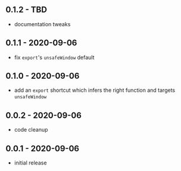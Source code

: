 ## 0.1.2 - TBD

- documentation tweaks

## 0.1.1 - 2020-09-06

- fix `export`'s `unsafeWindow` default

## 0.1.0 - 2020-09-06

- add an `export` shortcut which infers the right function and targets
  `unsafeWindow`

## 0.0.2 - 2020-09-06

- code cleanup

## 0.0.1 - 2020-09-06

- initial release
